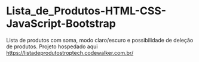 # Lista_de_Produtos-HTML-CSS-JavaScript-Bootstrap
 Lista de produtos com soma, modo claro/escuro e possibilidade de deleção de produtos.  Projeto hospedado aqui https://listadeprodutostroptech.codewalker.com.br/
